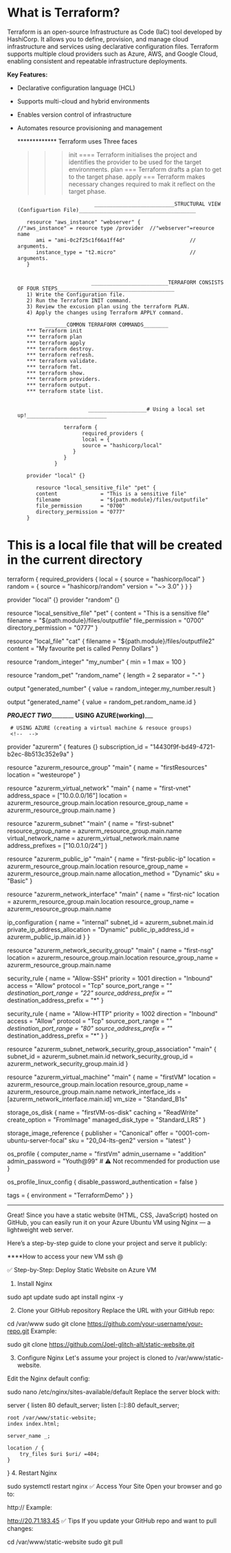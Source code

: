 # What is Terraform?

Terraform is an open-source Infrastructure as Code (IaC) tool developed by HashiCorp. It allows you to define, provision, and manage cloud infrastructure and services using declarative configuration files. Terraform supports multiple cloud providers such as Azure, AWS, and Google Cloud, enabling consistent and repeatable infrastructure deployments.

**Key Features:**
- Declarative configuration language (HCL)
- Supports multi-cloud and hybrid environments
- Enables version control of infrastructure
- Automates resource provisioning and management


   ************* Terraform uses Three faces
   >>> init ==== Terraform initialises the project and identifies the provider to be used for the target environments.
   >>> plan === Terraform drafts a plan to get to the target phase.
   >>> apply === Terraform makes necessary changes required to mak it reflect on the target phase.

                               __________________________STRUCTURAL VIEW (Configuartion File)______________________________________

         resource "aws_instance" "webserver" {                //"aws_instance" = reource type /provider  //"webserver"=reource name 
            ami = "ami-0c2f25c1f66a1ff4d"                     // arguments.
            instance_type = "t2.micro"                        // arguments.
         }


                              _________________________TERRAFORM CONSISTS OF FOUR STEPS______________________________________
         1) Write the Configuration file. 
         2) Run the Terraform INIT command.
         3) Review the excusion plan using the terraform PLAN.
         4) Apply the changes using Terraform APPLY command.

               _______COMMON TERRAFORM COMMANDS________
         *** Terraform init
         *** terraform plan
         *** terraform apply
         *** terraform destroy.
         *** terraform refresh.
         *** terraform validate.
         *** terraform fmt. 
         *** terraform show.
         *** terraform providers.
         *** terraform output.
         *** terraform state list.


                             ___________________# Using a local set up!__________________________ 

                     terraform {
                           required_providers {
                           local = {
                           source = "hashicorp/local"
                        }
                     }
                  }

         provider "local" {}

            resource "local_sensitive_file" "pet" {
            content              = "This is a sensitive file"
            filename             = "${path.module}/files/outputfile"
            file_permission      = "0700"
            directory_permission = "0777"
         }
# This is a local file that will be created in the current directory


terraform {
  required_providers {
    local = {
      source = "hashicorp/local"
    }
    random = {
      source  = "hashicorp/random"
      version = "~> 3.0"
    }
  }
}

provider "local" {}
provider "random" {}

resource "local_sensitive_file" "pet" {
  content              = "This is a sensitive file"
  filename             = "${path.module}/files/outputfile"
  file_permission      = "0700"
  directory_permission = "0777"
}

resource "local_file" "cat" {
  filename = "${path.module}/files/outputfile2"
  content  = "My favourite pet is called Penny Dollars"
}

resource "random_integer" "my_number" {
  min = 1
  max = 100
}

resource "random_pet" "random_name" {
  length    = 2
  separator = "-"
}

output "generated_number" {
  value = random_integer.my_number.result
}

output "generated_name" {
  value = random_pet.random_name.id
}

_________________________________________PROJECT TWO_________________________________________________
             ____________________________USING AZURE__(working)_____________________________

     # USING AZURE (creating a virtual machine & resouce groups)
     <!--  -->
provider "azurerm" {
  features {}
  subscription_id = "14430f9f-bd49-4721-b2ec-8b513c352e9a"
}

resource "azurerm_resource_group" "main" {
  name     = "firstResources"
  location = "westeurope"
}

resource "azurerm_virtual_network" "main" {
  name                = "first-vnet"
  address_space       = ["10.0.0.0/16"]
  location            = azurerm_resource_group.main.location
  resource_group_name = azurerm_resource_group.main.name
}

resource "azurerm_subnet" "main" {
  name                 = "first-subnet"
  resource_group_name  = azurerm_resource_group.main.name
  virtual_network_name = azurerm_virtual_network.main.name
  address_prefixes     = ["10.0.1.0/24"]
}

resource "azurerm_public_ip" "main" {
  name                = "first-public-ip"
  location            = azurerm_resource_group.main.location
  resource_group_name = azurerm_resource_group.main.name
  allocation_method   = "Dynamic"
  sku                 = "Basic"
}

resource "azurerm_network_interface" "main" {
  name                = "first-nic"
  location            = azurerm_resource_group.main.location
  resource_group_name = azurerm_resource_group.main.name

  ip_configuration {
    name                          = "internal"
    subnet_id                     = azurerm_subnet.main.id
    private_ip_address_allocation = "Dynamic"
    public_ip_address_id          = azurerm_public_ip.main.id
  }
}

resource "azurerm_network_security_group" "main" {
  name                = "first-nsg"
  location            = azurerm_resource_group.main.location
  resource_group_name = azurerm_resource_group.main.name

  security_rule {
    name                       = "Allow-SSH"
    priority                   = 1001
    direction                  = "Inbound"
    access                     = "Allow"
    protocol                   = "Tcp"
    source_port_range          = "*"
    destination_port_range     = "22"
    source_address_prefix      = "*"
    destination_address_prefix = "*"
  }

  security_rule {
    name                       = "Allow-HTTP"
    priority                   = 1002
    direction                  = "Inbound"
    access                     = "Allow"
    protocol                   = "Tcp"
    source_port_range          = "*"
    destination_port_range     = "80"
    source_address_prefix      = "*"
    destination_address_prefix = "*"
  }
}

resource "azurerm_subnet_network_security_group_association" "main" {
  subnet_id                 = azurerm_subnet.main.id
  network_security_group_id = azurerm_network_security_group.main.id
}

resource "azurerm_virtual_machine" "main" {
  name                  = "firstVM"
  location              = azurerm_resource_group.main.location
  resource_group_name   = azurerm_resource_group.main.name
  network_interface_ids = [azurerm_network_interface.main.id]
  vm_size               = "Standard_B1s"

  storage_os_disk {
    name              = "firstVM-os-disk"
    caching           = "ReadWrite"
    create_option     = "FromImage"
    managed_disk_type = "Standard_LRS"
  }

  storage_image_reference {
    publisher = "Canonical"
    offer     = "0001-com-ubuntu-server-focal"
    sku       = "20_04-lts-gen2"
    version   = "latest"
  }

  os_profile {
    computer_name  = "firstVm"
    admin_username = "addition"
    admin_password = "Youth@99"  # ⚠️ Not recommended for production use
  }

  os_profile_linux_config {
    disable_password_authentication = false
  }

  tags = {
    environment = "TerraformDemo"
  }
}

***************************************************************************************************************************
Great! Since you have a static website (HTML, CSS, JavaScript) hosted on GitHub, you can easily run it on your Azure Ubuntu VM using Nginx — a lightweight web server.

Here’s a step-by-step guide to clone your project and serve it publicly:

****How to access your new VM
ssh <name of user>@<public-ip>


✅ Step-by-Step: Deploy Static Website on Azure VM

1. Install Nginx

sudo apt update
sudo apt install nginx -y

2. Clone your GitHub repository
Replace the URL with your GitHub repo:

cd /var/www
sudo git clone https://github.com/your-username/your-repo.git
Example:

sudo git clone https://github.com/Joel-glitch-alt/static-website.git

3. Configure Nginx
Let's assume your project is cloned to /var/www/static-website.

Edit the Nginx default config:

sudo nano /etc/nginx/sites-available/default
Replace the server block with:

server {
    listen 80 default_server;
    listen [::]:80 default_server;

    root /var/www/static-website;
    index index.html;

    server_name _;

    location / {
        try_files $uri $uri/ =404;
    }
}
4. Restart Nginx

sudo systemctl restart nginx
✅ Access Your Site
Open your browser and go to:

http://<your-public-ip>
Example:

http://20.71.183.45
✅ Tips
If you update your GitHub repo and want to pull changes:

cd /var/www/static-website
sudo git pull
